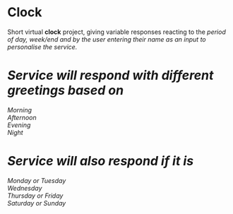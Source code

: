 # Clock
Short virtual <b>clock</b> project, giving variable responses reacting to the <i>period of day, week/end and by the user entering their name as an input to personalise the service. 
<br><h1>Service will respond with different greetings based on</h1>
 Morning
 <br> Afternoon
 <br>Evening 
 <br>Night 

<h1>Service will also respond if it is</h1>
<p>Monday or Tuesday 
 <br>Wednesday
 <br>Thursday or Friday 
 <br>Saturday or Sunday </p>
 

